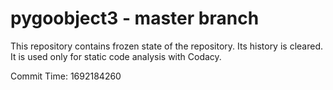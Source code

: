 # pygoobject3 - master branch

This repository contains frozen state of the repository.
Its history is cleared. It is used only for static code
analysis with Codacy.

Commit Time: 1692184260